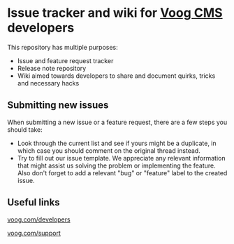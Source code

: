 # Issue tracker and wiki for [Voog CMS](https://www.voog.com) developers

This repository has multiple purposes:

* Issue and feature request tracker
* Release note repository
* Wiki aimed towards developers to share and document quirks, tricks and necessary hacks

## Submitting new issues

When submitting a new issue or a feature request, there are a few steps you should take:

* Look through the current list and see if yours might be a duplicate, in which case you should comment on the original thread instead.
* Try to fill out our issue template. We appreciate any relevant information that might assist us solving the problem or implementing the feature. Also don't forget to add a relevant "bug" or "feature" label to the created issue.

## Useful links

[voog.com/developers](https://www.voog.com/developers)

[voog.com/support](https://www.voog.com/support)
